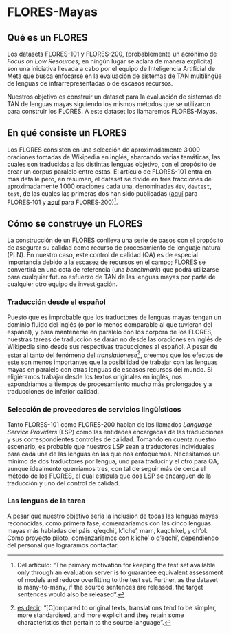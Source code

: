 # FLORES-Mayas

## Qué es un FLORES

Los datasets [FLORES-101](https://arxiv.org/abs/2106.03193) y [FLORES-200](https://arxiv.org/pdf/2207.04672.pdf), (probablemente un acrónimo de *Focus on Low Resources*; en ningún lugar se aclara de manera explícita) son una iniciativa llevada a cabo por el equipo de Inteligencia Artificial de Meta que busca enfocarse en la evaluación de sistemas de TAN multilingüe de lenguas de infrarrepresentadas o de escasos recursos.

<!-- > In this work, we introduce the Flores-101 evaluation benchmark, consisting of 3001 sentences extracted from English Wikipedia and covering a variety of different topics and domains. These sentences have been translated in 101 languages by professional translators through a carefully controlled process. The resulting dataset enables better assessment of model quality on the long tail of low-resource languages, including the evaluation of many-to-many multilingual translation systems, as all translations are fully aligned. -->

Nuestros objetivo es construir un dataset para la evaluación de sistemas de TAN de lenguas mayas siguiendo los mismos métodos que se utilizaron para construir los FLORES. A este dataset los llamaremos FLORES-Mayas.

## En qué consiste un FLORES

Los FLORES consisten en una selección de aproximadamente 3 000 oraciones tomadas de Wikipedia en inglés, abarcando varias temáticas, las cuales son traducidas a las distintas lenguas objetivo, con el propósito de crear un corpus paralelo entre estas. El artículo de FLORES-101 entra en más detalle pero, en resumen, el dataset se divide en tres fracciones de aproximadamente 1 000 oraciones cada una, denominadas `dev`, `devtest`, `test`, de las cuales las primeras dos han sido publicadas ([aquí](https://github.com/facebookresearch/flores/blob/main/flores200/README.md#flores-101) para FLORES‑101 y [aquí](https://github.com/facebookresearch/flores/blob/main/flores200/README.md#download) para FLORES‑200)[^1].

[^1]: Del artículo: “The primary motivation for keeping the test set available only through an evaluation server is to guarantee equivalent assessment of models and reduce overfitting to the test set. Further, as the dataset is many-to-many, if the source sentences are released, the target sentences would also be released”.

## Cómo se construye un FLORES

La construcción de un FLORES conlleva una serie de pasos con el propósito de asegurar su calidad como recurso de procesamiento de lenguaje natural (PLN). En nuestro caso, este control de calidad (QA) es de especial importancia debido a la escasez de recursos en el campo; FLORES se convertirá en una cota de referencia (una _benchmark_) que podrá utilizarse para cualquier futuro esfuerzo de TAN de las lenguas mayas por parte de cualquier otro equipo de investigación.

### Traducción desde el español
Puesto que es improbable que los traductores de lenguas mayas tengan un dominio fluido del inglés (o por lo menos comparable al que tuvieran del español), y para mantenerse en paralelo con los corpora de los FLORES, nuestras tareas de traducción se darán no desde las oraciones en inglés de Wikipedia sino desde sus respectivas traducciones al español. A pesar de estar al tanto del fenómeno del *translationese*[^2], creemos que los efectos de este son menos importantes que la posibilidad de trabajar con las lenguas mayas en paralelo con otras lenguas de escasos recursos del mundo. Si eligiéramos trabajar desde los textos originales en inglés, nos expondríamos a tiempos de procesamiento mucho más prolongados y a traducciones de inferior calidad.

[^2]: [es decir](https://aclanthology.org/W19-5208.pdf): “[C]ompared to original texts, translations tend to be simpler, more standardised, and more explicit and they retain some characteristics that pertain to the source language”. 

### Selección de proveedores de servicios lingüísticos
Tanto FLORES-101 como FLORES-200 hablan de los llamados *Language Service Providers* (LSP) como las entidades encargadas de las traducciones y sus correspondientes controles de calidad. Tomando en cuenta nuestro escenario, es probable que nuestros LSP sean a traductores individuales para cada una de las lenguas en las que nos enfoquemos. Necesitamos un mínimo de dos traductores por lengua, uno para traducir y el otro para QA, aunque idealmente querríamos tres, con tal de seguir más de cerca el método de los FLORES, el cual estipula que dos LSP se encarguen de la traducción y uno del control de calidad.

### Las lenguas de la tarea
A pesar que nuestro objetivo sería la inclusión de todas las lenguas mayas reconocidas, como primera fase, comenzaríamos con las cinco lenguas mayas más habladas del páis: qʼeqchiʼ, kʼicheʼ, mam, kaqchikel, y chʼol. Como proyecto piloto, comenzaríamos con kʼicheʼ o qʼeqchiʼ, dependiendo del personal que lográramos contactar.

<!-- #### Nota sobre la ortografía
Es muy importante notar que el carácter que denota consonantes implosivas en las lenguas mayas, `ʼ`, es el MODIFIER LETTER APOSTROPHE ([pag 2](https://www.unicode.org/charts/PDF/U02B0.pdf)), cuyo código es `U+02BC`, y no el APOSTROPHE, `'`, ni el RIGHT SINGLE QUOTATION MARK, `’`, cuyos códigos son respectivamente `U+0027` y `U+2019`. A pesar de ser tipográficamente muy similares y hasta indistinguibles, la distinción es vital cuando se trata de segmentación a nivel de carácter; en las lenguas mayas, el apóstrofo unido a una consonante es un dígrafo que denota una fonema distinguible, y no una contracción, como ocurre en el caso del inglés (eg *don't*) o una elisión, como ocurre en el francés (eg *l'île*). -->